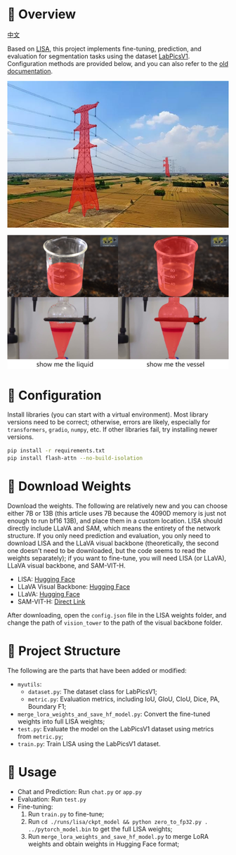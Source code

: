 # 🚀 Overview
[中文](README.md)

Based on [LISA](https://github.com/dvlab-research/LISA), this project implements fine-tuning, prediction, and evaluation for segmentation tasks using the dataset [LabPicsV1](https://zenodo.org/records/3697452/files/LabPicsV1.zip?download=1). Configuration methods are provided below, and you can also refer to the [old documentation](README_origin.md).

![1](./vis_output/my/tower_masked_img_0.jpg)

![2](./vis_output/my/1.png)

# 🚀 Configuration

Install libraries (you can start with a virtual environment). Most library versions need to be correct; otherwise, errors are likely, especially for `transformers`, `gradio`, `numpy`, etc. If other libraries fail, try installing newer versions.

```bash
pip install -r requirements.txt
pip install flash-attn --no-build-isolation
```

# 🚀 Download Weights

Download the weights. The following are relatively new and you can choose either 7B or 13B (this article uses 7B because the 4090D memory is just not enough to run bf16 13B), and place them in a custom location. LISA should directly include LLaVA and SAM, which means the entirety of the network structure. If you only need prediction and evaluation, you only need to download LISA and the LLaVA visual backbone (theoretically, the second one doesn't need to be downloaded, but the code seems to read the weights separately); if you want to fine-tune, you will need LISA (or LLaVA), LLaVA visual backbone, and SAM-VIT-H.

- LISA: [Hugging Face](https://huggingface.co/xinlai/LISA-7B-v1)
- LLaVA Visual Backbone: [Hugging Face](https://huggingface.co/openai/clip-vit-large-patch14)
- LLaVA: [Hugging Face](https://huggingface.co/liuhaotian/LLaVA-Lightning-7B-delta-v1-1)
- SAM-VIT-H: [Direct Link](https://dl.fbaipublicfiles.com/segment_anything/sam_vit_h_4b8939.pth)

After downloading, open the `config.json` file in the LISA weights folder, and change the path of `vision_tower` to the path of the visual backbone folder.

# 🚀 Project Structure

The following are the parts that have been added or modified:
- `myutils`:
    - `dataset.py`: The dataset class for LabPicsV1;
    - `metric.py`: Evaluation metrics, including IoU, GIoU, CIoU, Dice, PA, Boundary F1;
- `merge_lora_weights_and_save_hf_model.py`: Convert the fine-tuned weights into full LISA weights;
- `test.py`: Evaluate the model on the LabPicsV1 dataset using metrics from `metric.py`;
- `train.py`: Train LISA using the LabPicsV1 dataset.

# 🚀 Usage

- Chat and Prediction: Run `chat.py` or `app.py`
- Evaluation: Run `test.py`
- Fine-tuning:
    1. Run `train.py` to fine-tune;
    2. Run `cd ./runs/lisa/ckpt_model && python zero_to_fp32.py . ../pytorch_model.bin` to get the full LISA weights;
    3. Run `merge_lora_weights_and_save_hf_model.py` to merge LoRA weights and obtain weights in Hugging Face format;